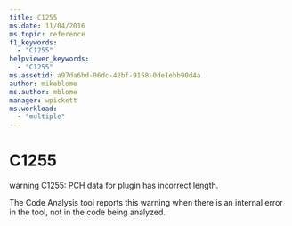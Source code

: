 ```yaml
---
title: C1255
ms.date: 11/04/2016
ms.topic: reference
f1_keywords:
  - "C1255"
helpviewer_keywords:
  - "C1255"
ms.assetid: a97da6bd-06dc-42bf-9158-0de1ebb90d4a
author: mikeblome
ms.author: mblome
manager: wpickett
ms.workload:
  - "multiple"
---
```

# C1255
warning C1255: PCH data for plugin has incorrect length.

 The Code Analysis tool reports this warning when there is an internal error in the tool, not in the code being analyzed.